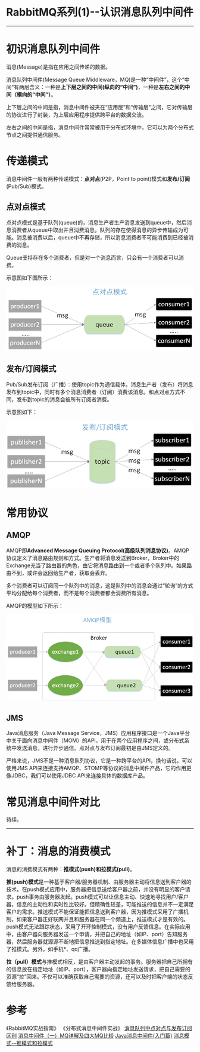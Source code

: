 ﻿# RabbitMQ系列(1)--认识消息队列中间件
---
# 初识消息队列中间件
消息(Message)是指在应用之间传递的数据。

消息队列中间件(Message Queue Middleware，MQ)是一种“中间件”，这个“中间”有两层含义：一种是**上下层之间的中间(纵向的“中间”)**，一种是**左右之间的中间（横向的“中间”）**。

上下层之间的中间是指，消息中间件被夹在“应用层”和“传输层”之间，它对传输层的协议进行了封装，为上层应用程序提供跨平台的数据交流。

左右之间的中间是指，消息中间件常常被用于分布式环境中，它可以为两个分布式节点之间提供通信服务。

# 传递模式
消息中间件一般有两种传递模式：**点对点**(P2P，Point to point)模式和**发布/订阅**(Pub/Sub)模式。

## 点对点模式
点对点模式是基于队列(queue)的，消息生产者生产消息发送到queue中，然后消息消费者从queue中取出并且消费消息。队列的存在使得消息的异步传输成为可能。消息被消费以后，queue中不再存储，所以消息消费者不可能消费到已经被消费的消息。

Queue支持存在多个消费者，但是对一个消息而言，只会有一个消费者可以消费。

示意图如下图所示：
<center>
<img src="https://raw.githubusercontent.com/adamhand/LeetCode-images/master/mq-p2p.jpg">
</center>

## 发布/订阅模式
Pub/Sub发布订阅（广播）：使用topic作为通信载体。消息生产者（发布）将消息发布到topic中，同时有多个消息消费者（订阅）消费该消息。和点对点方式不同，发布到topic的消息会被所有订阅者消费。

示意图如下：
<center>
<img src="https://raw.githubusercontent.com/adamhand/LeetCode-images/master/mq-pub-sub.jpg">
</center>

# 常用协议
## AMQP
AMQP即**Advanced Message Queuing Protocol(高级队列消息协议)**。AMQP协议定义了消息路由规则和方式。生产者将消息发送到Broker，Broker中的Exchange充当了路由器的角色，由它将消息路由到一个或者多个队列中。如果路由不到，或许会返回给生产者，获取会丢弃。

多个消费者可以订阅同一个队列中的消息，这是队列中的消息会通过“轮询”的方式平均分配给每个消费者，而不是每个消费者都会消费所有消息。

AMQP的模型如下所示：
<center>
<img src="https://raw.githubusercontent.com/adamhand/LeetCode-images/master/amqp.jpg">
</center>

## JMS
Java消息服务（Java Message Service，JMS）应用程序接口是一个Java平台中关于面向消息中间件（MOM）的API，用于在两个应用程序之间，或分布式系统中发送消息，进行异步通信。点对点与发布订阅最初是由JMS定义的。

严格来说，JMS不是一种消息队列协议，它是一种跨平台的API，换句话说，可以使用JMS API来连接支持AMQP、STOMP等协议的消息中间件产品，它的作用更像JDBC，我们可以使用JDBC API来连接具体的数据库产品。

# 常见消息中间件对比
待续。

---
# 补丁：消息的消费模式
消息的消费模式有两种：**推模式(push)**和**拉模式(pull)**。

**推(push)模式**是一种基于客户器/服务器机制、由服务器主动将信息送到客户器的技术。在push模式应用中，服务器把信息送给客户器之前，并没有明显的客户请求。push事务由服务器发起。push模式可以让信息主动、快速地寻找用户/客户器，信息的主动性和实时性比较好。但精确性较差，可能推送的信息并不一定满足客户的需求。推送模式不能保证能把信息送到客户器，因为推模式采用了广播机制，如果客户器正好联网并且和服务器在同一个频道上，推送模式才是有效的。push模式无法跟踪状态，采用了开环控制模式，没有用户反馈信息。在实际应用中，由客户器向服务器发送一个申请，并把自己的地址（如IP、port）告知服务器，然后服务器就源源不断地把信息推送到指定地址。在多媒体信息广播中也采用了推模式。另外，如手机*、qq广播。

**拉（pull）模式**与推模式相反，是由客户器主动发起的事务。服务器把自己所拥有的信息放在指定地址（如IP、port），客户器向指定地址发送请求，把自己需要的资源“拉”回来。不仅可以准确获取自己需要的资源，还可以及时把客户端的状态反馈给服务器。

# 参考
《RabbitMQ实战指南》
《分布式消息中间件实战》
[消息队列中点对点与发布订阅区别](https://blog.csdn.net/lizhitao/article/details/47723105)
[消息中间件（一）MQ详解及四大MQ比较](https://blog.csdn.net/wqc19920906/article/details/82193316)
[Java消息中间件(入门篇)](https://blog.csdn.net/btt2013/article/details/80211599)
[消息模式--推模式和拉模式](https://blog.csdn.net/zeng_z/article/details/77246368)